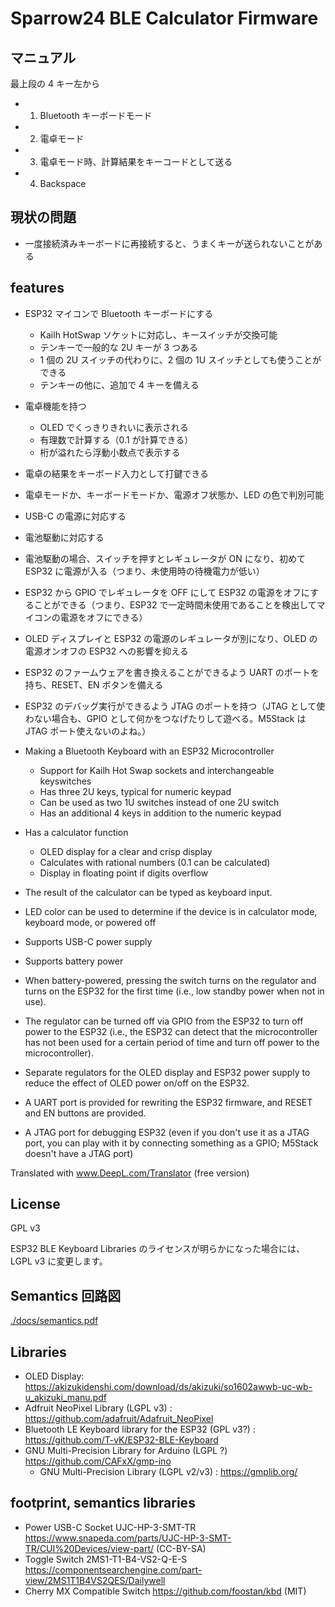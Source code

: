 # Sparrow24 BLE Calculator Firmware

## マニュアル

最上段の 4 キー左から

- 1. Bluetooth キーボードモード
- 2. 電卓モード
- 3. 電卓モード時、計算結果をキーコードとして送る
- 4. Backspace

## 現状の問題

- 一度接続済みキーボードに再接続すると、うまくキーが送られないことがある

## features

- ESP32 マイコンで Bluetooth キーボードにする
  - Kailh HotSwap ソケットに対応し、キースイッチが交換可能
  - テンキーで一般的な 2U キーが 3 つある
  - 1 個の 2U スイッチの代わりに、2 個の 1U スイッチとしても使うことができる
  - テンキーの他に、追加で 4 キーを備える
- 電卓機能を持つ
  - OLED でくっきりきれいに表示される
  - 有理数で計算する（0.1 が計算できる）
  - 桁が溢れたら浮動小数点で表示する
- 電卓の結果をキーボード入力として打鍵できる
- 電卓モードか、キーボードモードか、電源オフ状態か、LED の色で判別可能
- USB-C の電源に対応する
- 電池駆動に対応する
- 電池駆動の場合、スイッチを押すとレギュレータが ON になり、初めて ESP32 に電源が入る（つまり、未使用時の待機電力が低い）
- ESP32 から GPIO でレギュレータを OFF にして ESP32 の電源をオフにすることができる（つまり、ESP32 で一定時間未使用であることを検出してマイコンの電源をオフにできる）
- OLED ディスプレイと ESP32 の電源のレギュレータが別になり、OLED の電源オンオフの ESP32 への影響を抑える
- ESP32 のファームウェアを書き換えることができるよう UART のポートを持ち、RESET、EN ボタンを備える
- ESP32 のデバッグ実行ができるよう JTAG のポートを持つ（JTAG として使わない場合も、GPIO として何かをつなげたりして遊べる。M5Stack は JTAG ポート使えないのよね。）

- Making a Bluetooth Keyboard with an ESP32 Microcontroller
  - Support for Kailh Hot Swap sockets and interchangeable keyswitches
  - Has three 2U keys, typical for numeric keypad
  - Can be used as two 1U switches instead of one 2U switch
  - Has an additional 4 keys in addition to the numeric keypad
- Has a calculator function
  - OLED display for a clear and crisp display
  - Calculates with rational numbers (0.1 can be calculated)
  - Display in floating point if digits overflow
- The result of the calculator can be typed as keyboard input.
- LED color can be used to determine if the device is in calculator mode, keyboard mode, or powered off
- Supports USB-C power supply
- Supports battery power
- When battery-powered, pressing the switch turns on the regulator and turns on the ESP32 for the first time (i.e., low standby power when not in use).
- The regulator can be turned off via GPIO from the ESP32 to turn off power to the ESP32 (i.e., the ESP32 can detect that the microcontroller has not been used for a certain period of time and turn off power to the microcontroller).
- Separate regulators for the OLED display and ESP32 power supply to reduce the effect of OLED power on/off on the ESP32.
- A UART port is provided for rewriting the ESP32 firmware, and RESET and EN buttons are provided.
- A JTAG port for debugging ESP32 (even if you don't use it as a JTAG port, you can play with it by connecting something as a GPIO; M5Stack doesn't have a JTAG port)

Translated with www.DeepL.com/Translator (free version)

## License

GPL v3

ESP32 BLE Keyboard Libraries のライセンスが明らかになった場合には、LGPL v3 に変更します。

## Semantics 回路図

[./docs/semantics.pdf](./docs/semantics.pdf)

## Libraries

- OLED Display: https://akizukidenshi.com/download/ds/akizuki/so1602awwb-uc-wb-u_akizuki_manu.pdf
- Adfruit NeoPixel Library (LGPL v3) : https://github.com/adafruit/Adafruit_NeoPixel
- Bluetooth LE Keyboard library for the ESP32 (GPL v3?) : https://github.com/T-vK/ESP32-BLE-Keyboard
- GNU Multi-Precision Library for Arduino (LGPL ?) https://github.com/CAFxX/gmp-ino
  - GNU Multi-Precision Library (LGPL v2/v3) : https://gmplib.org/

## footprint, semantics libraries

- Power USB-C Socket UJC-HP-3-SMT-TR https://www.snapeda.com/parts/UJC-HP-3-SMT-TR/CUI%20Devices/view-part/ (CC-BY-SA)
- Toggle Switch 2MS1-T1-B4-VS2-Q-E-S https://componentsearchengine.com/part-view/2MS1T1B4VS2QES/Dailywell
- Cherry MX Compatible Switch https://github.com/foostan/kbd (MIT)
